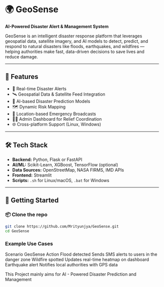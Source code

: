 # 🌍 GeoSense

**AI-Powered Disaster Alert & Management System**

GeoSense is an intelligent disaster response platform that leverages geospatial data, satellite imagery, and AI models to detect, predict, and respond to natural disasters like floods, earthquakes, and wildfires — helping authorities make fast, data-driven decisions to save lives and reduce damage.

---

## 🚀 Features

- 🔔 Real-time Disaster Alerts
- 🛰️ Geospatial Data & Satellite Feed Integration
- 🧠 AI-based Disaster Prediction Models
- 🗺️ Dynamic Risk Mapping
- 📍 Location-based Emergency Broadcasts
- 🧑‍💼 Admin Dashboard for Relief Coordination
- 🌐 Cross-platform Support (Linux, Windows)

---

## 🛠️ Tech Stack

- **Backend:** Python, Flask or FastAPI
- **AI/ML:** Scikit-Learn, XGBoost, TensorFlow (optional)
- **Data Sources:** OpenStreetMap, NASA FIRMS, IMD APIs
- **Frontend:**  Streamlit 
- **Scripts:** `.sh` for Linux/macOS, `.bat` for Windows

---

## 🔧 Getting Started

### 📦 Clone the repo
```bash
git clone https://github.com/Mrityunjya/GeoSense.git
cd GeoSense
```
### Example Use Cases

Scenario	GeoSense Action
Flood detected	Sends SMS alerts to users in the danger zone
Wildfire spotted	Updates real-time heatmap on dashboard
Earthquake alert	Notifies local authorities with GPS data

This Project mainly aims for AI - Powered Disaster Prediction and Management



